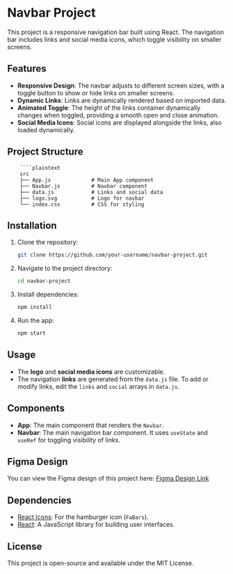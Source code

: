 # Navbar Project

This project is a responsive navigation bar built using React. The navigation bar includes links and social media icons, which toggle visibility on smaller screens.

## Features

- **Responsive Design**: The navbar adjusts to different screen sizes, with a toggle button to show or hide links on smaller screens.
- **Dynamic Links**: Links are dynamically rendered based on imported data.
- **Animated Toggle**: The height of the links container dynamically changes when toggled, providing a smooth open and close animation.
- **Social Media Icons**: Social icons are displayed alongside the links, also loaded dynamically.

## Project Structure

        ````plaintext
        src
        ├── App.js             # Main App component
        ├── Navbar.js          # Navbar component
        ├── data.js            # Links and social data
        ├── logo.svg           # Logo for navbar
        └── index.css          # CSS for styling


## Installation

1. Clone the repository:

    ```bash
    git clone https://github.com/your-username/navbar-project.git
    ```

2. Navigate to the project directory:

    ```bash
    cd navbar-project
    ```

3. Install dependencies:

    ```bash
    npm install
    ```

4. Run the app:

    ```bash
    npm start
    ```

## Usage

- The **logo** and **social media icons** are customizable.
- The navigation **links** are generated from the `data.js` file. To add or modify links, edit the `links` and `social` arrays in `data.js`.

## Components

- **App**: The main component that renders the `Navbar`.
- **Navbar**: The main navigation bar component. It uses `useState` and `useRef` for toggling visibility of links.

## Figma Design

You can view the Figma design of this project here:
[Figma Design Link](https://www.figma.com/design/Se61eLfK50x0JatmdSdLzL/Navbar?node-id=0-1&node-type=canvas&t=1UXnOXNwwbRWHyNO-0)

## Dependencies

- [React Icons](https://react-icons.github.io/react-icons/): For the hamburger icon (`FaBars`).
- [React](https://reactjs.org/): A JavaScript library for building user interfaces.

## License

This project is open-source and available under the MIT License.
